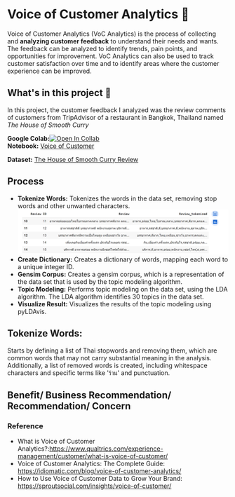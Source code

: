 # Voice of Customer Analytics 🔎
Voice of Customer Analytics (VoC Analytics) is the process of collecting and **analyzing customer feedback** to understand their needs and wants. The feedback can be analyzed to identify trends, pain points, and opportunities for improvement. VoC Analytics can also be used to track customer satisfaction over time and to identify areas where the customer experience can be improved.

## What's in this project 💼
In this project, the customer feedback I analyzed was the review comments of customers from TripAdvisor of a restaurant in Bangkok, Thailand named *The House of Smooth Curry*


**Google Colab:**[![Open In Collab](https://colab.research.google.com/assets/colab-badge.svg)](https://colab.research.google.com/drive/1cYvGnyKus5x7XRc2T9UbrQJwMcN7ibIe?usp=sharing)  
**Notebook:** [Voice of Customer](https://github.com/Wkan19/MADT8101-Customer-Analytics/blob/a401599f311e1860f1753ed29b6c568f7e740b56/Voice%20of%20Customer%20Analytics/GitHub_Voice_of_Customers.ipynb)

**Dataset:**  [The House of Smooth Curry Review](https://github.com/Wkan19/MADT8101-Customer-Analytics/blob/main/Voice%20of%20Customer%20Analytics/The%20House%20Of%20Smooth%20Curry%20Review.csv) 

## Process
* **Tokenize Words:** Tokenizes the words in the data set, removing stop words and other unwanted characters.
  ![Tokeniz-Word](./Tokenize-Word.png) 
* **Create Dictionary:** Creates a dictionary of words, mapping each word to a unique integer ID.
* **Gensim Corpus:** Creates a gensim corpus, which is a representation of the data set that is used by the topic modeling algorithm.
* **Topic Modeling:** Performs topic modeling on the data set, using the LDA algorithm. The LDA algorithm identifies 30 topics in the data set.
* **Visualize Result:** Visualizes the results of the topic modeling using pyLDAvis.


## Tokenize Words:
Starts by defining a list of Thai stopwords and removing them, which are common words that may not carry substantial meaning in the analysis. Additionally, a list of removed words is created, including whitespace characters and specific terms like 'ร้าน' and punctuation.





## Benefit/ Business Recommendation/ Recommendation/ Concern 




### Reference
- What is Voice of Customer Analytics?:https://www.qualtrics.com/experience-management/customer/what-is-voice-of-customer/
- Voice of Customer Analytics: The Complete Guide: https://idiomatic.com/blog/voice-of-customer-analytics/
- How to Use Voice of Customer Data to Grow Your Brand: https://sproutsocial.com/insights/voice-of-customer/
